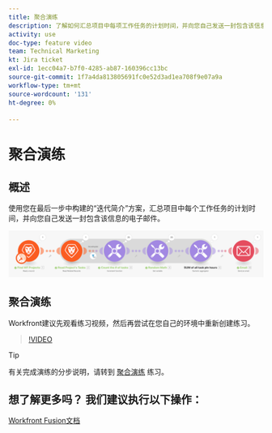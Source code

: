 ```yaml
---
title: 聚合演练
description: 了解如何汇总项目中每项工作任务的计划时间，并向您自己发送一封包含该信息的电子邮件，所有这些信息均位于 [!DNL Adobe Workfront Fusion].
activity: use
doc-type: feature video
team: Technical Marketing
kt: Jira ticket
exl-id: 1ecc04a7-b7f0-4285-ab87-160396cc13bc
source-git-commit: 1f7a4da813805691fc0e52d3ad1ea708f9e07a9a
workflow-type: tm+mt
source-wordcount: '131'
ht-degree: 0%

---
```


# 聚合演练

## 概述

使用您在最后一步中构建的“迭代简介”方案，汇总项目中每个工作任务的计划时间，并向您自己发送一封包含该信息的电子邮件。

![融合场景的图像](assets/iteration-and-aggregation-2.png)

## 聚合演练

Workfront建议先观看练习视频，然后再尝试在您自己的环境中重新创建练习。

>[!VIDEO](https://video.tv.adobe.com/v/335280/?quality=12)

>[!TIP]
>
>有关完成演练的分步说明，请转到 [聚合演练](https://experienceleague.adobe.com/docs/workfront-learn/tutorials-workfront/fusion/exercises/aggregation.html?lang=en) 练习。


## 想了解更多吗？ 我们建议执行以下操作：

[Workfront Fusion文档](https://experienceleague.adobe.com/docs/workfront/using/adobe-workfront-fusion/workfront-fusion-2.html?lang=en)
